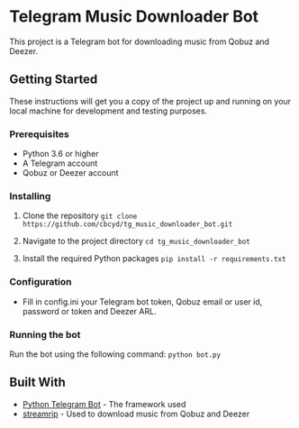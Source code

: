 # Telegram Music Downloader Bot

This project is a Telegram bot for downloading music from Qobuz and Deezer.

## Getting Started

These instructions will get you a copy of the project up and running on your local machine for development and testing purposes.

### Prerequisites

- Python 3.6 or higher
- A Telegram account
- Qobuz or Deezer account

### Installing

1. Clone the repository
```git clone https://github.com/cbcyd/tg_music_downloader_bot.git```

2. Navigate to the project directory
```cd tg_music_downloader_bot```

3. Install the required Python packages
```pip install -r requirements.txt```

### Configuration

- Fill in config.ini your Telegram bot token, Qobuz email or user id, password or token and Deezer ARL.

### Running the bot

Run the bot using the following command: 
```python bot.py```

## Built With

- [Python Telegram Bot](https://github.com/python-telegram-bot/python-telegram-bot) - The framework used
- [streamrip](https://github.com/nathom/streamrip) - Used to download music from Qobuz and Deezer

